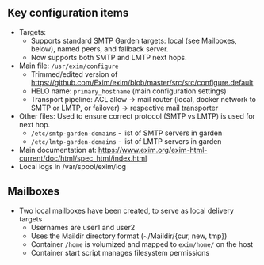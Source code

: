 ## Key configuration items

- Targets:
  - Supports standard SMTP Garden targets: local (see Mailboxes, below), named peers, and fallback server.
  - Now supports both SMTP and LMTP next hops.
- Main file: `/usr/exim/configure`
  - Trimmed/edited version of https://github.com/Exim/exim/blob/master/src/src/configure.default
  - HELO name: `primary_hostname` (main configuration settings)
  - Transport pipeline: ACL allow -> mail router (local, docker network to SMTP or LMTP, or failover) -> respective mail transporter
- Other files: Used to ensure correct protocol (SMTP vs LMTP) is used for next hop.
  - `/etc/smtp-garden-domains` - list of SMTP servers in garden
  - `/etc/lmtp-garden-domains` - list of LMTP servers in garden
- Main documentation at: https://www.exim.org/exim-html-current/doc/html/spec_html/index.html
- Local logs in /var/spool/exim/log

## Mailboxes
- Two local mailboxes have been created, to serve as local delivery targets
  - Usernames are user1 and user2
  - Uses the Maildir directory format (~/Maildir/{cur, new, tmp})
  - Container `/home` is volumized and mapped to `exim/home/` on the host
  - Container start script manages filesystem permissions
